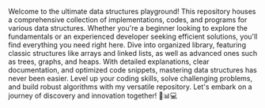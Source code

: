 Welcome to the ultimate data structures playground! This repository houses a comprehensive collection of implementations, codes, and programs for various data structures. Whether you're a beginner looking to explore the fundamentals or an experienced developer seeking efficient solutions, you'll find everything you need right here. Dive into organized library, featuring classic structures like arrays and linked lists, as well as advanced ones such as trees, graphs, and heaps. With detailed explanations, clear documentation, and optimized code snippets, mastering data structures has never been easier. Level up your coding skills, solve challenging problems, and build robust algorithms with my versatile repository. Let's embark on a journey of discovery and innovation together! 🌟📊💻




